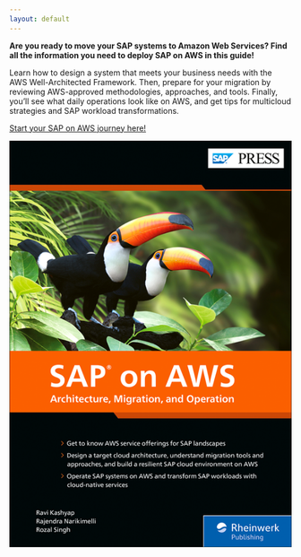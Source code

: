 ```yaml
---
layout: default
---
```


**Are you ready to move your SAP systems to Amazon Web Services? Find all the information you need to deploy SAP on AWS in this guide!**

Learn how to design a system that meets your business needs with the AWS Well-Architected Framework. Then, prepare for your migration by reviewing AWS-approved methodologies, approaches, and tools. Finally, you’ll see what daily operations look like on AWS, and get tips for multicloud strategies and SAP workload transformations. 

[Start your SAP on AWS journey here!](https://www.sap-press.com/sap-on-aws_5776/)



![SAP on AWS book by SAP PRESS](https://github.com/SAPandAWS/SAPonAWS.org/blob/master/assets/images/SAPonAWS.png?raw=true)
 
